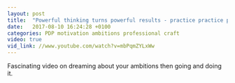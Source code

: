 ```yaml
---
layout: post
title:  "Powerful thinking turns powerful results - practice practice practice"
date:   2017-08-10 16:24:28 +0100
categories: PDP motivation ambitions professional craft
video: true
vid_link: //www.youtube.com/watch?v=mbPqmZYLxWw
---
```


Fascinating video on dreaming about your ambitions then going and doing it.  

